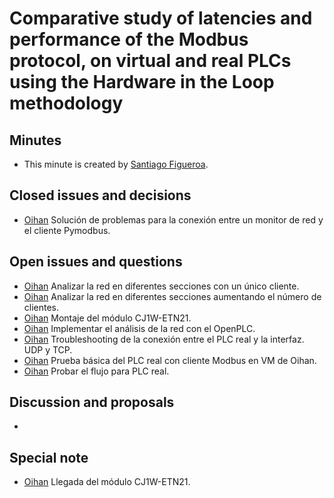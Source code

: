 # Comparative study of latencies and performance of the Modbus protocol, on virtual and real PLCs using the Hardware in the Loop methodology

## Minutes

- This minute is created by [Santiago Figueroa](sfigueroa@ceit.es).

## Closed issues and decisions

- [Oihan]() Solución de problemas para la conexión entre un monitor de red y el cliente Pymodbus.

## Open issues and questions

- [Oihan]() Analizar la red en diferentes secciones con un único cliente.
- [Oihan]() Analizar la red en diferentes secciones aumentando el número de clientes.
- [Oihan]() Montaje del módulo CJ1W-ETN21.
- [Oihan]() Implementar el análisis de la red con el OpenPLC.
- [Oihan]() Troubleshooting de la conexión entre el PLC real y la interfaz. UDP y TCP.
- [Oihan]() Prueba básica del PLC real con cliente Modbus en VM de Oihan.
- [Oihan]() Probar el flujo para PLC real.

## Discussion and proposals

-

## Special note
- [Oihan]() Llegada del módulo CJ1W-ETN21.